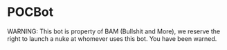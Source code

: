 # POCBot

WARNING: This bot is property of BAM (Bullshit and More), we reserve the right to launch a nuke at whomever uses this bot. You have been warned.
